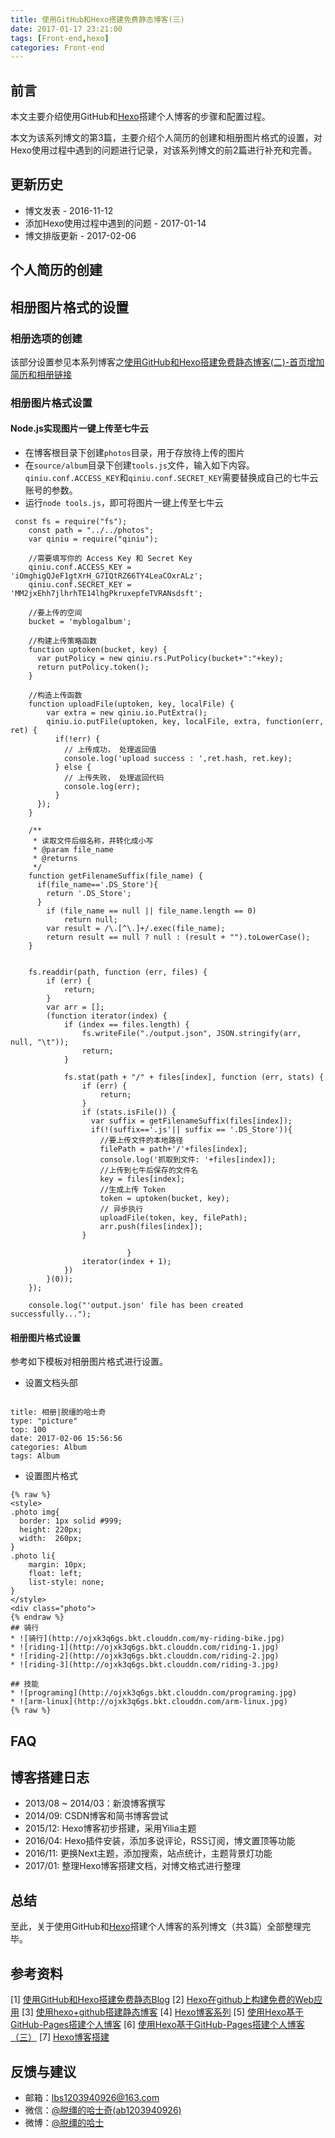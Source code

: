 ```yaml
---
title: 使用GitHub和Hexo搭建免费静态博客(三)
date: 2017-01-17 23:21:00
tags: [Front-end,hexo]
categories: Front-end
---
```


## 前言
本文主要介绍使用GitHub和[Hexo](https://hexo.io/)搭建个人博客的步骤和配置过程。

本文为该系列博文的第3篇，主要介绍个人简历的创建和相册图片格式的设置，对Hexo使用过程中遇到的问题进行记录，对该系列博文的前2篇进行补充和完善。

<!--more-->

## 更新历史
* 博文发表 - 2016-11-12
* 添加Hexo使用过程中遇到的问题 - 2017-01-14
* 博文排版更新 - 2017-02-06

## 个人简历的创建

## 相册图片格式的设置

### 相册选项的创建
该部分设置参见本系列博客之[使用GitHub和Hexo搭建免费静态博客(二)-首页增加简历和相册链接](http://liubaoshuai.com/2017/01/17/hexo-blog-2.html)

### 相册图片格式设置
#### Node.js实现图片一键上传至七牛云

* 在博客根目录下创建`photos`目录，用于存放待上传的图片
* 在`source/album`目录下创建`tools.js`文件，输入如下内容。`qiniu.conf.ACCESS_KEY`和`qiniu.conf.SECRET_KEY`需要替换成自己的七牛云账号的参数。
* 运行`node tools.js`，即可将图片一键上传至七牛云


```
 const fs = require("fs");
    const path = "../../photos";
    var qiniu = require("qiniu");

    //需要填写你的 Access Key 和 Secret Key
    qiniu.conf.ACCESS_KEY = 'iOmghigQJeF1gtXrH_G7IQtRZ66TY4LeaCOxrALz';
    qiniu.conf.SECRET_KEY = 'MM2jxEhh7jlhrhTE14lhgPkruxepfeTVRANsdsft';

    //要上传的空间
    bucket = 'myblogalbum';

    //构建上传策略函数
    function uptoken(bucket, key) {
      var putPolicy = new qiniu.rs.PutPolicy(bucket+":"+key);
      return putPolicy.token();
    }

    //构造上传函数
    function uploadFile(uptoken, key, localFile) {
        var extra = new qiniu.io.PutExtra();
        qiniu.io.putFile(uptoken, key, localFile, extra, function(err, ret) {
          if(!err) {
            // 上传成功， 处理返回值
            console.log('upload success : ',ret.hash, ret.key);
          } else {
            // 上传失败， 处理返回代码
            console.log(err);
          }
      });
    }

    /**
     * 读取文件后缀名称，并转化成小写
     * @param file_name
     * @returns
     */
    function getFilenameSuffix(file_name) {
      if(file_name=='.DS_Store'){
        return '.DS_Store';
      }
        if (file_name == null || file_name.length == 0)
            return null;
        var result = /\.[^\.]+/.exec(file_name);
        return result == null ? null : (result + "").toLowerCase();
    }


    fs.readdir(path, function (err, files) {
        if (err) {
            return;
        }
        var arr = [];
        (function iterator(index) {
            if (index == files.length) {
                fs.writeFile("./output.json", JSON.stringify(arr, null, "\t"));
                return;
            }

            fs.stat(path + "/" + files[index], function (err, stats) {
                if (err) {
                    return;
                }
                if (stats.isFile()) {
                  var suffix = getFilenameSuffix(files[index]);
                  if(!(suffix=='.js'|| suffix == '.DS_Store')){
                    //要上传文件的本地路径
                    filePath = path+'/'+files[index];
                    console.log('抓取到文件: '+files[index]);
                    //上传到七牛后保存的文件名
                    key = files[index];
                    //生成上传 Token
                    token = uptoken(bucket, key);
                    // 异步执行
                    uploadFile(token, key, filePath);
                    arr.push(files[index]);
                }

                          }
                iterator(index + 1);
            })
        }(0));
    });

    console.log("'output.json' file has been created successfully...");

```



#### 相册图片格式设置

参考如下模板对相册图片格式进行设置。

* 设置文档头部

```

title: 相册|脱缰的哈士奇
type: "picture"
top: 100
date: 2017-02-06 15:56:56
categories: Album
tags: Album
```

* 设置图片格式

```
{% raw %}
<style>
.photo img{
  border: 1px solid #999;
  height: 220px;
  width:  260px;
}
.photo li{
    margin: 10px;
    float: left;
    list-style: none;
}
</style>
<div class="photo">
{% endraw %}
## 骑行
* ![骑行](http://ojxk3q6gs.bkt.clouddn.com/my-riding-bike.jpg) 
* ![riding-1](http://ojxk3q6gs.bkt.clouddn.com/riding-1.jpg)
* ![riding-2](http://ojxk3q6gs.bkt.clouddn.com/riding-2.jpg)
* ![riding-3](http://ojxk3q6gs.bkt.clouddn.com/riding-3.jpg)

## 技能
* ![programing](http://ojxk3q6gs.bkt.clouddn.com/programing.jpg)
* ![arm-linux](http://ojxk3q6gs.bkt.clouddn.com/arm-linux.jpg)
{% raw %}

```

## FAQ

## 博客搭建日志
* 2013/08 ~ 2014/03：新浪博客撰写
* 2014/09: CSDN博客和简书博客尝试
* 2015/12: Hexo博客初步搭建，采用Yilia主题
* 2016/04: Hexo插件安装，添加多说评论，RSS订阅，博文置顶等功能
* 2016/11: 更换Next主题，添加搜索，站点统计，主题背景灯功能
* 2017/01: 整理Hexo博客搭建文档，对博文格式进行整理

## 总结
至此，关于使用GitHub和[Hexo](https://hexo.io/)搭建个人博客的系列博文（共3篇）全部整理完毕。

## 参考资料
[1] [使用GitHub和Hexo搭建免费静态Blog](https://wsgzao.github.io/post/hexo-guide/)
[2] [Hexo在github上构建免费的Web应用](http://blog.fens.me/hexo-blog-github/)
[3] [使用hexo+github搭建静态博客](https://qiutc.me/post/%E4%BD%BF%E7%94%A8hexo-github%E6%90%AD%E5%BB%BA%E9%9D%99%E6%80%81%E5%8D%9A%E5%AE%A2.html)
[4] [Hexo博客系列](http://www.isetsuna.com/hexo/writing-image/)
[5] [使用Hexo基于GitHub-Pages搭建个人博客](http://ehlxr.me/2016/08/30/%E4%BD%BF%E7%94%A8Hexo%E5%9F%BA%E4%BA%8EGitHub-Pages%E6%90%AD%E5%BB%BA%E4%B8%AA%E4%BA%BA%E5%8D%9A%E5%AE%A2%EF%BC%88%E4%B8%89%EF%BC%89/)
[6] [使用Hexo基于GitHub-Pages搭建个人博客（三）](http://ehlxr.me/2016/08/30/%E4%BD%BF%E7%94%A8Hexo%E5%9F%BA%E4%BA%8EGitHub-Pages%E6%90%AD%E5%BB%BA%E4%B8%AA%E4%BA%BA%E5%8D%9A%E5%AE%A2%EF%BC%88%E4%B8%89%EF%BC%89/)
[7] [Hexo博客搭建](https://neveryu.github.io/2016/09/03/hexo-next-one/)

## 反馈与建议
- 邮箱：<lbs1203940926@163.com>
- 微信：[@脱缰的哈士奇(ab1203940926)](http://ojx8u3g1z.bkt.clouddn.com/wechat-id.jpg)
- 微博：[@脱缰的哈士](http://weibo.com/2329754491/profile) 